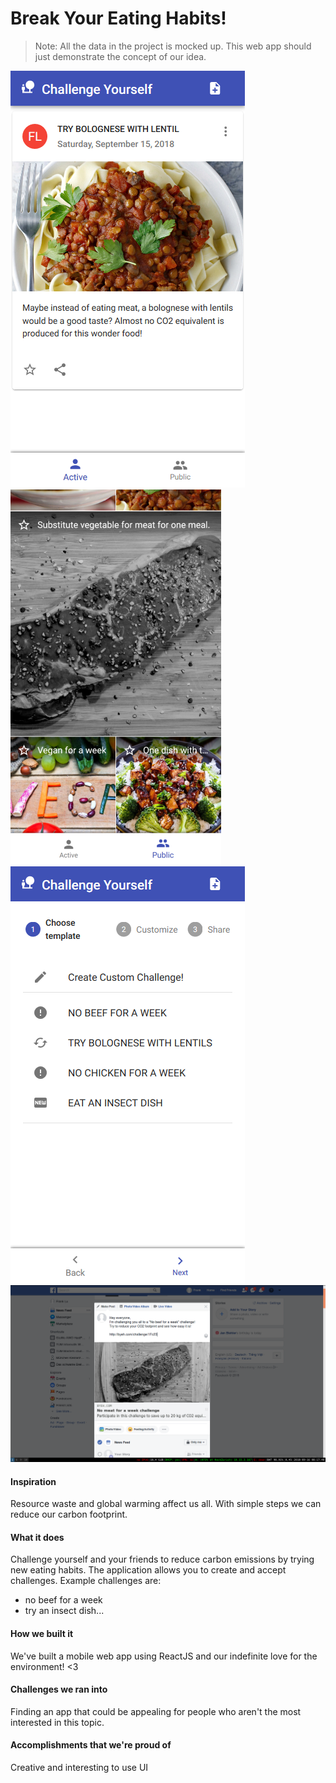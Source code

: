 # Break Your Eating Habits!
> Note: All the data in the project is mocked up. This web app should just demonstrate the concept of our idea.

![screenshot1](presentation/screenshot-1-main-screen.png)
![screenshot2](presentation/screenshot-2-public-challenges.png)
![screenshot3](presentation/screenshot-3-create-page.png)
![screenshot4](presentation/screenshot-4-facebook.png)

#### Inspiration
Resource waste and global warming affect us all. With simple steps we can reduce our carbon footprint.

#### What it does
Challenge yourself and your friends to reduce carbon emissions by trying new eating habits. The application allows you to create and accept challenges. Example challenges are:
 - no beef for a week
 - try an insect dish...

#### How we built it
We've built a mobile web app using ReactJS and our indefinite love for the environment! <3

#### Challenges we ran into
Finding an app that could be appealing for people who aren't the most interested in this topic. 

#### Accomplishments that we're proud of
Creative and interesting to use UI
